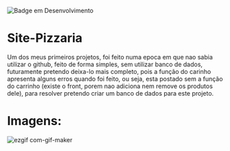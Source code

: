 
![Badge em Desenvolvimento](http://img.shields.io/static/v1?label=STATUS&message=EM%20DESENVOLVIMENTO&color=GREEN&style=for-the-badge)
# Site-Pizzaria
Um dos meus primeiros projetos, foi feito numa epoca em que nao sabia utilizar o github, feito de forma simples, sem utilizar banco de dados, futuramente pretendo deixa-lo mais completo, pois a função do carinho apresenta alguns erros quando foi feito, ou seja, esta postado sem a função do carrinho (existe o front, porem nao adiciona nem remove os produtos dele), para resolver pretendo criar um banco de dados para este projeto.
# Imagens:
![ezgif com-gif-maker](https://user-images.githubusercontent.com/69250714/165998167-f4f2a8dc-c805-417a-b033-3068057fc879.gif)


